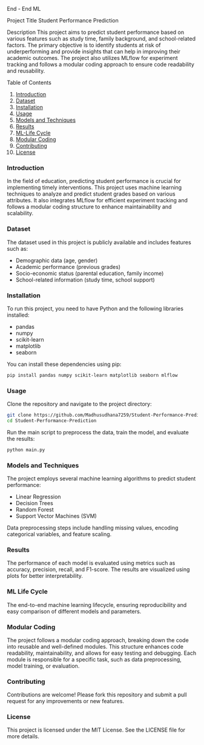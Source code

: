 End - End ML

Project Title
Student Performance Prediction

Description
This project aims to predict student performance based on various features such as study time, family background, and school-related factors. The primary objective is to identify students at risk of underperforming and provide insights that can help in improving their academic outcomes. The project also utilizes MLflow for experiment tracking and follows a modular coding approach to ensure code readability and reusability.

Table of Contents
1. [Introduction](#introduction)
2. [Dataset](#dataset)
3. [Installation](#installation)
4. [Usage](#usage)
5. [Models and Techniques](#models-and-techniques)
6. [Results](#results)
7. [ML-Life Cycle](#mlflow-integration)
8. [Modular Coding](#modular-coding)
9. [Contributing](#contributing)
10. [License](#license)

### Introduction
In the field of education, predicting student performance is crucial for implementing timely interventions. This project uses machine learning techniques to analyze and predict student grades based on various attributes. It also integrates MLflow for efficient experiment tracking and follows a modular coding structure to enhance maintainability and scalability.

### Dataset
The dataset used in this project is publicly available and includes features such as:
- Demographic data (age, gender)
- Academic performance (previous grades)
- Socio-economic status (parental education, family income)
- School-related information (study time, school support)

### Installation
To run this project, you need to have Python and the following libraries installed:
- pandas
- numpy
- scikit-learn
- matplotlib
- seaborn

You can install these dependencies using pip:
```bash
pip install pandas numpy scikit-learn matplotlib seaborn mlflow
```

### Usage
Clone the repository and navigate to the project directory:
```bash
git clone https://github.com/Madhusudhana7259/Student-Performance-Prediction.git
cd Student-Performance-Prediction
```
Run the main script to preprocess the data, train the model, and evaluate the results:
```bash
python main.py
```

### Models and Techniques
The project employs several machine learning algorithms to predict student performance:
- Linear Regression
- Decision Trees
- Random Forest
- Support Vector Machines (SVM)

Data preprocessing steps include handling missing values, encoding categorical variables, and feature scaling.

### Results
The performance of each model is evaluated using metrics such as accuracy, precision, recall, and F1-score. The results are visualized using plots for better interpretability.

### ML Life Cycle 
The end-to-end machine learning lifecycle, ensuring reproducibility and easy comparison of different models and parameters.

### Modular Coding
The project follows a modular coding approach, breaking down the code into reusable and well-defined modules. This structure enhances code readability, maintainability, and allows for easy testing and debugging. Each module is responsible for a specific task, such as data preprocessing, model training, or evaluation.

### Contributing
Contributions are welcome! Please fork this repository and submit a pull request for any improvements or new features.

### License
This project is licensed under the MIT License. See the LICENSE file for more details.
